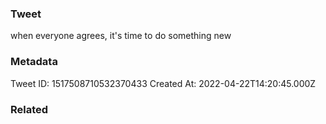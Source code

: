 ### Tweet
when everyone agrees, it's time to do something new

### Metadata
Tweet ID: 1517508710532370433
Created At: 2022-04-22T14:20:45.000Z

### Related

